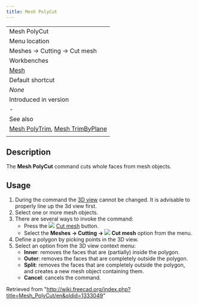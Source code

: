 ```yaml
---
title: Mesh PolyCut
---
```


|                                                                                                           |
| --------------------------------------------------------------------------------------------------------- |
| Mesh PolyCut                                                                                              |
| Menu location                                                                                             |
| Meshes → Cutting → Cut mesh                                                                               |
| Workbenches                                                                                               |
| [Mesh](/Mesh_Workbench "Mesh Workbench")                                                                  |
| Default shortcut                                                                                          |
| _None_                                                                                                    |
| Introduced in version                                                                                     |
| -                                                                                                         |
| See also                                                                                                  |
| [Mesh PolyTrim](/Mesh_PolyTrim "Mesh PolyTrim"), [Mesh TrimByPlane](/Mesh_TrimByPlane "Mesh TrimByPlane") |
|                                                                                                           |

## Description

The **Mesh PolyCut** command cuts whole faces from mesh objects.

## Usage

1. During the command the [3D view](/3D_view "3D view") cannot be changed. It is advisable to properly line up the 3d view first.
2. Select one or more mesh objects.
3. There are several ways to invoke the command:
   - Press the ![](/images/Mesh_PolyCut.svg) [Cut mesh](/Mesh_PolyCut "Mesh PolyCut") button.
   - Select the **Meshes → Cutting → ![](/images/Mesh_PolyCut.svg) Cut mesh** option from the menu.
4. Define a polygon by picking points in the 3D view.
5. Select an option from the 3D view context menu:
   - **Inner**: removes the faces that are (partially) inside the polygon.
   - **Outer**: removes the faces that are completely outside the polygon.
   - **Split**: removes the faces that are completely outside the polygon, and creates a new mesh object containing them.
   - **Cancel**: cancels the command.

Retrieved from "<http://wiki.freecad.org/index.php?title=Mesh_PolyCut/en&oldid=1333049>"
